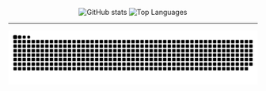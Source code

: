 <!-- GitHub Stats + Most Used Languages (Side by Side) -->
<p align="center">
  <img src="https://github-readme-stats.vercel.app/api?username=ayubadevs&show_icons=true&theme=radical" alt="GitHub stats" height="142"/>
  <img src="https://github-readme-stats.vercel.app/api/top-langs/?username=ayubadevs&layout=compact&theme=radical" alt="Top Languages" height="200"/>
</p>


<!-- Badges
<p align="center">
  <img src="https://komarev.com/ghpvc/?username=ayubadevs&color=blue" alt="Profile Views" />
  <img src="https://img.shields.io/github/followers/ayubadevs?label=Followers" alt="Followers" />
  <img src="https://img.shields.io/github/stars/ayubadevs?label=Stars" alt="Total Stars" />
</p>
 -->

<!-- About Me 
### 🧑‍💻 About Me
- 🔭 I’m currently working on **cool projects**
- 🌱 I’m currently learning **Flutter & Backend Development**
- 💬 Ask me about **Python, JavaScript, Flutter**
- 📫 How to reach me: **your-email@example.com**
- ⚡ Fun fact: *I debug with coffee ☕*
---
### 🛠️ Languages and Tools:
<p align="center">
  <img src="https://skillicons.dev/icons?i=python,javascript,html,css,flutter,dart,git,github,vscode" />
</p>

---
-->


---

<!-- Snake Animation -->
<p align="center">
<picture>
  <source media="(prefers-color-scheme: dark)" srcset="https://raw.githubusercontent.com/platane/snk/output/github-contribution-grid-snake-dark.svg" />
  <source media="(prefers-color-scheme: light)" srcset="https://raw.githubusercontent.com/platane/snk/output/github-contribution-grid-snake.svg" />
  <img alt="github contribution grid snake animation" src="https://raw.githubusercontent.com/platane/snk/output/github-contribution-grid-snake.svg" />
</picture>
</p>
